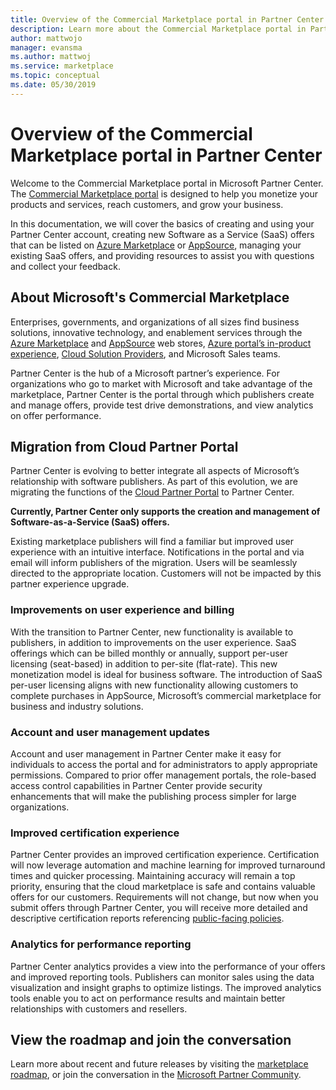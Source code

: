 ```yaml
---
title: Overview of the Commercial Marketplace portal in Partner Center
description: Learn more about the Commercial Marketplace portal in Partner Center and how to list and sell offers on Azure Marketplace, AppSource, and through the Cloud Solution Provider (CSP) program.
author: mattwojo 
manager: evansma
ms.author: mattwoj 
ms.service: marketplace 
ms.topic: conceptual
ms.date: 05/30/2019
---
```


# Overview of the Commercial Marketplace portal in Partner Center

Welcome to the Commercial Marketplace portal in Microsoft Partner Center. The [Commercial Marketplace portal](https://partner.microsoft.com/dashboard/commercial-marketplace/) is designed to help you monetize your products and services, reach customers, and grow your business.

In this documentation, we will cover the basics of creating and using your Partner Center account, creating new Software as a Service (SaaS) offers that can be listed on [Azure Marketplace](https://azuremarketplace.microsoft.com/) or [AppSource](https://appsource.microsoft.com/), managing your existing SaaS offers, and providing resources to assist you with questions and collect your feedback. 

## About Microsoft's Commercial Marketplace

Enterprises, governments, and organizations of all sizes find business solutions, innovative technology, and enablement services through the [Azure Marketplace](https://azuremarketplace.microsoft.com/) and [AppSource](https://appsource.microsoft.com/) web stores, [Azure portal’s in-product experience](https://portal.azure.com), [Cloud Solution Providers](https://partner.microsoft.com/cloud-solution-provider), and Microsoft Sales teams. 

Partner Center is the hub of a Microsoft partner’s experience. For organizations who go to market with Microsoft and take advantage of the marketplace, Partner Center is the portal through which publishers create and manage offers, provide test drive demonstrations, and view analytics on offer performance. 

## Migration from Cloud Partner Portal

Partner Center is evolving to better integrate all aspects of Microsoft’s relationship with software publishers. As part of this evolution, we are migrating the functions of the [Cloud Partner Portal](https://cloudpartner.azure.com/) to Partner Center. 

**Currently, Partner Center only supports the creation and management of Software-as-a-Service (SaaS) offers.**

Existing marketplace publishers will find a familiar but improved user experience with an intuitive interface. Notifications in the portal and via email will inform publishers of the migration. Users will be seamlessly directed to the appropriate location. Customers will not be impacted by this partner experience upgrade. 

### Improvements on user experience and billing

With the transition to Partner Center, new functionality is available to publishers, in addition to improvements on the user experience. SaaS offerings which can be billed monthly or annually, support per-user licensing (seat-based) in addition to per-site (flat-rate). This new monetization model is ideal for business software. The introduction of SaaS per-user licensing aligns with new functionality allowing customers to complete purchases in AppSource, Microsoft’s commercial marketplace for business and industry solutions. 

### Account and user management updates

Account and user management in Partner Center make it easy for individuals to access the portal and for administrators to apply appropriate permissions. Compared to prior offer management portals, the role-based access control capabilities in Partner Center provide security enhancements that will make the publishing process simpler for large organizations. 

### Improved certification experience

Partner Center provides an improved certification experience. Certification will now leverage automation and machine learning for improved turnaround times and quicker processing. Maintaining accuracy will remain a top priority, ensuring that the cloud marketplace is safe and contains valuable offers for our customers. Requirements will not change, but now when you submit offers through Partner Center, you will receive more detailed and descriptive certification reports referencing [public-facing policies](https://docs.microsoft.com/legal/marketplace/certification-policies). 

### Analytics for performance reporting

Partner Center analytics provides a view into the performance of your offers and improved reporting tools. Publishers can monitor sales using the data visualization and insight graphs to optimize listings. The improved analytics tools enable you to act on performance results and maintain better relationships with customers and resellers. 

## View the roadmap and join the conversation

Learn more about recent and future releases by visiting the [marketplace roadmap](https://aka.ms/publicmarketplaceroadmap), or join the conversation in the [Microsoft Partner Community](https://www.microsoftpartnercommunity.com/). 
